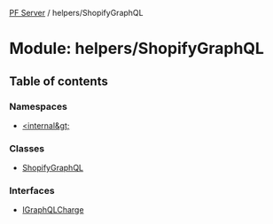 [PF Server](../README.md) / helpers/ShopifyGraphQL

# Module: helpers/ShopifyGraphQL

## Table of contents

### Namespaces

- [&lt;internal\&gt;](helpers_ShopifyGraphQL._internal_.md)

### Classes

- [ShopifyGraphQL](../classes/helpers_ShopifyGraphQL.ShopifyGraphQL.md)

### Interfaces

- [IGraphQLCharge](../interfaces/helpers_ShopifyGraphQL.IGraphQLCharge.md)
